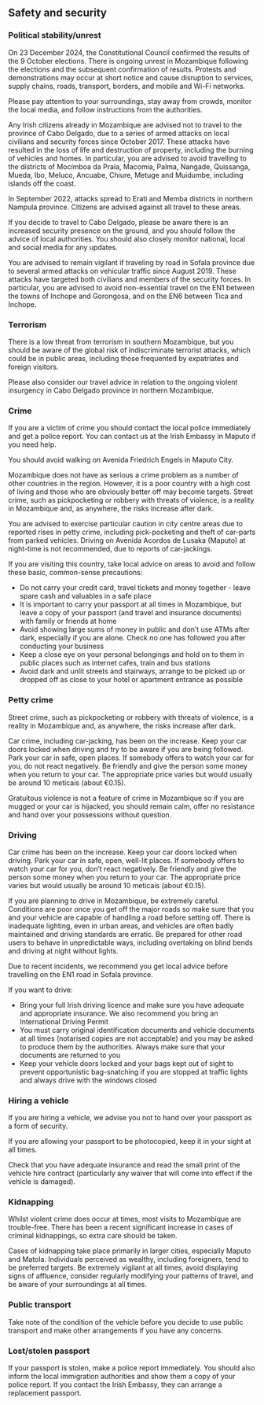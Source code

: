 ## Safety and security

### **Political stability/unrest**

On 23 December 2024, the Constitutional Council confirmed the results of the 9 October elections. There is ongoing unrest in Mozambique following the elections and the subsequent confirmation of results. Protests and demonstrations may occur at short notice and cause disruption to services, supply chains, roads, transport, borders, and mobile and Wi-Fi networks.

Please pay attention to your surroundings, stay away from crowds, monitor the local media, and follow instructions from the authorities.

Any Irish citizens already in Mozambique are advised not to travel to the province of Cabo Delgado, due to a series of armed attacks on local civilians and security forces since October 2017. These attacks have resulted in the loss of life and destruction of property, including the burning of vehicles and homes. In particular, you are advised to avoid travelling to the districts of Mocímboa da Praia, Macomia, Palma, Nangade, Quissanga, Mueda, Ibo, Meluco, Ancuabe, Chiure, Metuge and Muidumbe, including islands off the coast.

In September 2022, attacks spread to Erati and Memba districts in northern Nampula province. Citizens are advised against all travel to these areas.

If you decide to travel to Cabo Delgado, please be aware there is an increased security presence on the ground, and you should follow the advice of local authorities. You should also closely monitor national, local and social media for any updates.

You are advised to remain vigilant if traveling by road in Sofala province due to several armed attacks on vehicular traffic since August 2019. These attacks have targeted both civilians and members of the security forces. In particular, you are advised to avoid non-essential travel on the EN1 between the towns of Inchope and Gorongosa, and on the EN6 between Tica and Inchope.

### **Terrorism**

There is a low threat from terrorism in southern Mozambique, but you should be aware of the global risk of indiscriminate terrorist attacks, which could be in public areas, including those frequented by expatriates and foreign visitors.

Please also consider our travel advice in relation to the ongoing violent insurgency in Cabo Delgado province in northern Mozambique.

### **Crime**

If you are a victim of crime you should contact the local police immediately and get a police report. You can contact us at the Irish Embassy in Maputo if you need help.

You should avoid walking on Avenida Friedrich Engels in Maputo City.

Mozambique does not have as serious a crime problem as a number of other countries in the region. However, it is a poor country with a high cost of living and those who are obviously better off may become targets. Street crime, such as pickpocketing or robbery with threats of violence, is a reality in Mozambique and, as anywhere, the risks increase after dark.

You are advised to exercise particular caution in city centre areas due to reported rises in petty crime, including pick-pocketing and theft of car-parts from parked vehicles. Driving on Avenida Acordos de Lusaka (Maputo) at night-time is not recommended, due to reports of car-jackings.

If you are visiting this country, take local advice on areas to avoid and follow these basic, common-sense precautions:

* Do not carry your credit card, travel tickets and money together - leave spare cash and valuables in a safe place
* It is important to carry your passport at all times in Mozambique, but leave a copy of your passport (and travel and insurance documents) with family or friends at home
* Avoid showing large sums of money in public and don’t use ATMs after dark, especially if you are alone. Check no one has followed you after conducting your business
* Keep a close eye on your personal belongings and hold on to them in public places such as internet cafes, train and bus stations
* Avoid dark and unlit streets and stairways, arrange to be picked up or dropped off as close to your hotel or apartment entrance as possible

### **Petty crime**

Street crime, such as pickpocketing or robbery with threats of violence, is a reality in Mozambique and, as anywhere, the risks increase after dark.

Car crime, including car-jacking, has been on the increase. Keep your car doors locked when driving and try to be aware if you are being followed. Park your car in safe, open places. If somebody offers to watch your car for you, do not react negatively. Be friendly and give the person some money when you return to your car. The appropriate price varies but would usually be around 10 meticais (about €0.15).

Gratuitous violence is not a feature of crime in Mozambique so if you are mugged or your car is hijacked, you should remain calm, offer no resistance and hand over your possessions without question.

### **Driving**

Car crime has been on the increase. Keep your car doors locked when driving. Park your car in safe, open, well-lit places. If somebody offers to watch your car for you, don’t react negatively. Be friendly and give the person some money when you return to your car. The appropriate price varies but would usually be around 10 meticais (about €0.15).

If you are planning to drive in Mozambique, be extremely careful. Conditions are poor once you get off the major roads so make sure that you and your vehicle are capable of handling a road before setting off. There is inadequate lighting, even in urban areas, and vehicles are often badly maintained and driving standards are erratic. Be prepared for other road users to behave in unpredictable ways, including overtaking on blind bends and driving at night without lights.

Due to recent incidents, we recommend you get local advice before travelling on the EN1 road in Sofala province.

If you want to drive:

* Bring your full Irish driving licence and make sure you have adequate and appropriate insurance. We also recommend you bring an International Driving Permit
* You must carry original identification documents and vehicle documents at all times (notarised copies are not acceptable) and you may be asked to produce them by the authorities. Always make sure that your documents are returned to you
* Keep your vehicle doors locked and your bags kept out of sight to prevent opportunistic bag-snatching if you are stopped at traffic lights and always drive with the windows closed

### **Hiring a vehicle**

If you are hiring a vehicle, we advise you not to hand over your passport as a form of security.

If you are allowing your passport to be photocopied, keep it in your sight at all times.

Check that you have adequate insurance and read the small print of the vehicle hire contract (particularly any waiver that will come into effect if the vehicle is damaged).

### **Kidnapping**

Whilst violent crime does occur at times, most visits to Mozambique are trouble-free. There has been a recent significant increase in cases of criminal kidnappings, so extra care should be taken.

Cases of kidnapping take place primarily in larger cities, especially Maputo and Matola. Individuals perceived as wealthy, including foreigners, tend to be preferred targets. Be extremely vigilant at all times, avoid displaying signs of affluence, consider regularly modifying your patterns of travel, and be aware of your surroundings at all times.

### **Public transport**

Take note of the condition of the vehicle before you decide to use public transport and make other arrangements if you have any concerns.

### **Lost/stolen passport**

If your passport is stolen, make a police report immediately. You should also inform the local immigration authorities and show them a copy of your police report. If you contact the Irish Embassy, they can arrange a replacement passport.